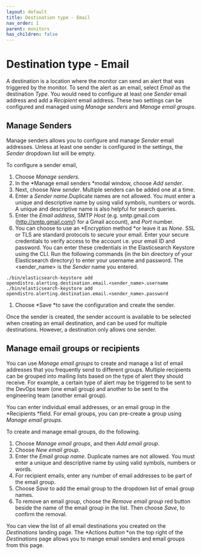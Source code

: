 ```yaml
---
layout: default
title: Destination type - Email
nav_order: 1
parent: monitors
has_children: false
---
```


# Destination type - Email
A destination is a location where the monitor can send an alert that was triggered by the monitor. To send the alert as an email, select *Email* as the destination *Type*. You would need to configure at least one *Sender* email address and add a *Recipient* email address. These two settings can be configured and managed using *Manage senders* and *Manage email groups*. 

## Manage Senders
Manage senders allows you to configure and manage *Sender* email addresses. Unless at least one sender is configured in the settings, the *Sender* dropdown list will be empty. 

To configure a sender email,

1. Choose *Manage senders*.
1. In the *Manage email senders *modal window, choose *Add sender*. 
1. Next, choose *New sender*. Multiple senders can be added one at a time.
1. Enter a *Sender name*.Duplicate names are not allowed. You must enter a unique and descriptive name by using valid symbols, numbers or words. A unique and descriptive name is also helpful for search queries.
1. Enter the *Email address*, SMTP *Host* (e.g. smtp.gmail.com (http://smtp.gmail.com/) for a Gmail account), and *Port* number.
1. You can choose to use an *Encryption method *or leave it as *None*. SSL or TLS are standard protocols to secure your email. Enter your secure credentials to verify access to the account i.e. your email ID and password. You can enter these credentials in the Elasticsearch Keystore using the CLI. Run the following commands (in the bin directory of your Elasticsearch directory) to enter your username and password. The <sender_name> is the *Sender* name you entered.

`./bin/elasticsearch-keystore add opendistro.alerting.destination.email.<sender_name>.username` 
`./bin/elasticsearch-keystore add opendistro.alerting.destination.email.<sender_name>.password`

1. Choose *Save *to save the configuration and create the sender.

Once the sender is created, the sender account is available to be selected when creating an email destination, and can be used for multiple destinations. However, a destination only allows one sender. 

## Manage email groups or recipients 
You can use *Manage email groups* to create and manage a list of email addresses that you frequently send to different groups. Multiple recipients can be grouped into mailing lists based on the type of alert they should receive. For example, a certain type of alert may be triggered to be sent to the DevOps team (one email group) and another to be sent to the engineering team (another email group). 

You can enter individual email addresses, or an email group in the *Recipients *field. For email groups, you can pre-create a group using *Manage email groups*.

To create and manage email groups, do the following.
1. Choose *Manage email groups*, and then *Add email group*.
1. Choose *New email group*.
1. Enter the *Email group name*. Duplicate names are not allowed. You must enter a unique and descriptive name by using valid symbols, numbers or words. 
1. For recipient emails, enter any number of email addresses to be part of the email group. 
1.  Choose *Save* to add the email group to the dropdown list of email group names.
1. To remove an email group, choose the *Remove email group* red button beside the name of the email group in the list. Then choose *Save*, to confirm the removal.  

You can view the list of all email destinations you created on the *Destinations* landing page.  The *Actions *button* *on the top right of the *Destinations* page allows you to mange email senders and email groups from this page.



